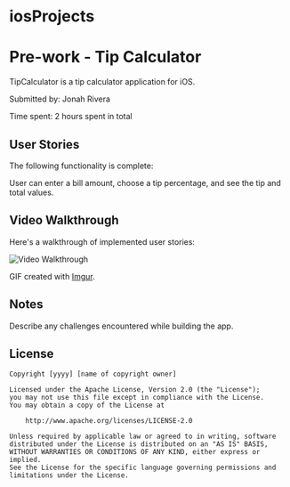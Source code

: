 # iosProjects


# Pre-work - Tip Calculator

TipCalculator is a tip calculator application for iOS.

Submitted by: Jonah Rivera

Time spent: 2 hours spent in total

## User Stories

The following functionality is complete:

User can enter a bill amount, choose a tip percentage, and see the tip and total values.

## Video Walkthrough 

Here's a walkthrough of implemented user stories:

<img src='https://imgur.com/uF2Jbzp.mp4' title='Video Walkthrough' width='' alt='Video Walkthrough' />

GIF created with [Imgur](https://imgur.com).

## Notes

Describe any challenges encountered while building the app.

## License

    Copyright [yyyy] [name of copyright owner]

    Licensed under the Apache License, Version 2.0 (the "License");
    you may not use this file except in compliance with the License.
    You may obtain a copy of the License at

        http://www.apache.org/licenses/LICENSE-2.0

    Unless required by applicable law or agreed to in writing, software
    distributed under the License is distributed on an "AS IS" BASIS,
    WITHOUT WARRANTIES OR CONDITIONS OF ANY KIND, either express or implied.
    See the License for the specific language governing permissions and
    limitations under the License.
